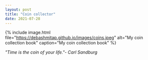 ```yaml
---
layout: post
title: "Coin collector"
date: 2021-07-28
---
```


{% 
include image.html 
file="https://debashmitap.github.io/images/coins.jpeg" 
alt="My coin collection book" 
caption="My coin collection book" 
%}

*"Time is the coin of your life."- Carl Sandburg*
